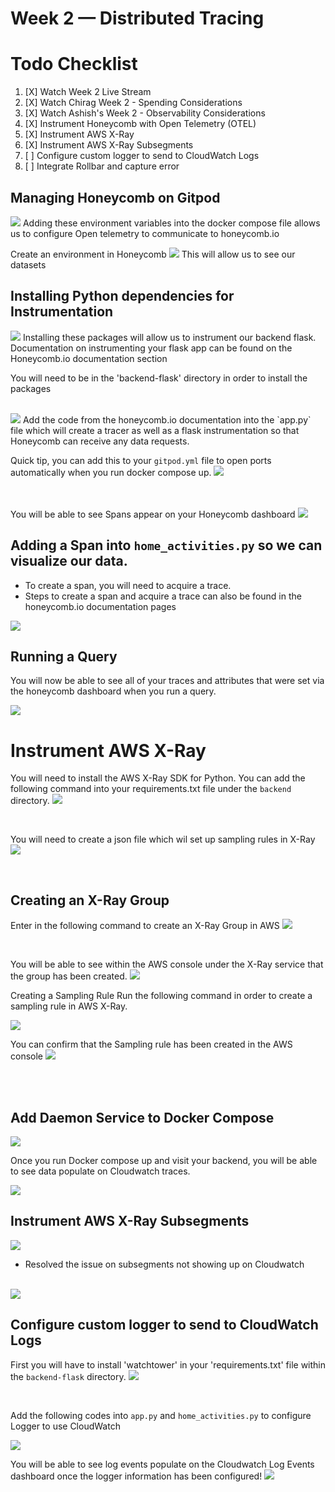 # Week 2 — Distributed Tracing

# Todo Checklist 

1. [X] Watch Week 2 Live Stream 
2. [X] Watch Chirag Week 2 - Spending Considerations 
3. [X] Watch Ashish's Week 2 - Observability Considerations 
4. [X] Instrument Honeycomb with Open Telemetry (OTEL)
5. [X] Instrument AWS X-Ray
6. [X] Instrument AWS X-Ray Subsegments
7. [ ] Configure custom logger to send to CloudWatch Logs
8. [ ] Integrate Rollbar and capture error 



## Managing Honeycomb on Gitpod 
<img src= ./images/OTELDC.png>
Adding these environment variables into the docker compose file allows us to configure Open telemetry to communicate to honeycomb.io

Create an environment in Honeycomb 
<img src= ./images/HoneyEnv.png>
This will allow us to see our datasets 



## Installing Python dependencies for Instrumentation 

<img src= ./images/PyComb.png>
Installing these packages will allow us to instrument our backend flask. Documentation on instrumenting your flask app can be found on the Honeycomb.io documentation section

  You will need to be in the 'backend-flask' directory in order to install the packages <br />

<br />

<img src= ./images/BackEndHC.png>
Add the code from the honeycomb.io documentation into the `app.py` file which will create a tracer as well as a flask instrumentation so that Honeycomb can receive any data requests. 




<br />

Quick tip, you can add this to your `gitpod.yml` file to open ports automatically when you run docker compose up. 
<img src= ./images/OpenPort.png>

<br />

<br />
You will be able to see Spans appear on your Honeycomb dashboard
<img src= ./images/Spans.png>


<br />

## Adding a Span into `home_activities.py` so we can visualize our data. 
 - To create a span, you will need to acquire a trace. 
 - Steps to create a span and acquire a trace can also be found in the honeycomb.io documentation pages 

 <img src= ./images/Trace.png>

<br />

## Running a Query
You will now be able to see all of your traces and attributes that were set via the honeycomb dashboard when you run a query.

<img src= ./images/Attributes.png>


# Instrument AWS X-Ray

You will need to install the AWS X-Ray SDK for Python. You can add the following command into your requirements.txt file under the `backend` directory. 
<img src= ./images/XraySDK.png>

<br />

You will need to create a json file which wil set up sampling rules in X-Ray 
<img src= ./images/XRayRes.png>

<br />

## Creating an X-Ray Group 
Enter in the following command to create an X-Ray Group in AWS 
<img src= ./images/XRayGroup.png>

<br />

You will be able to see within the AWS console under the X-Ray service that the group has been created. 
<img src= ./images/X-RayGroup.png>


Creating a Sampling Rule 
 Run the following command in order to create a sampling rule in AWS X-Ray.

 <img src= ./images/SampleRule.png>

 <br />

 You can confirm that the Sampling rule has been created in the AWS console 
 <img src= ./images/CloudwatchSR.png>

<br />


<br />


## Add Daemon Service to Docker Compose 
<img src= ./images/X-RayDae.png>


<br />

Once you run Docker compose up and visit your backend, you will be able to see data populate on Cloudwatch traces. 

<img src= ./images/CWTrace.png>

<br />

## Instrument AWS X-Ray Subsegments

<img src= ./images/SubSeg.png>

- Resolved the issue on subsegments not showing up on Cloudwatch

<br />

<img src= ./images/MockData.png>

<br />

## Configure custom logger to send to CloudWatch Logs

First you will have to install 'watchtower' in your 'requirements.txt' file within the `backend-flask` directory. 
<img src= ./images/Watchtower.png>

<br />

Add the following codes into `app.py` and `home_activities.py` to configure Logger to use CloudWatch 

<img src= ./images/LogInfo.png>

<br />

You will be able to see log events populate on the Cloudwatch Log Events dashboard once the logger information has been configured!
<img src= ./images/CWL.png>

<br />
















